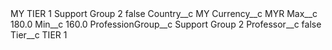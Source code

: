 <?xml version="1.0" encoding="UTF-8"?>
<CustomMetadata xmlns="http://soap.sforce.com/2006/04/metadata" xmlns:xsi="http://www.w3.org/2001/XMLSchema-instance" xmlns:xsd="http://www.w3.org/2001/XMLSchema">
    <label>MY TIER 1 Support Group 2</label>
    <protected>false</protected>
    <values>
        <field>Country__c</field>
        <value xsi:type="xsd:string">MY</value>
    </values>
    <values>
        <field>Currency__c</field>
        <value xsi:type="xsd:string">MYR</value>
    </values>
    <values>
        <field>Max__c</field>
        <value xsi:type="xsd:double">180.0</value>
    </values>
    <values>
        <field>Min__c</field>
        <value xsi:type="xsd:double">160.0</value>
    </values>
    <values>
        <field>ProfessionGroup__c</field>
        <value xsi:type="xsd:string">Support Group 2</value>
    </values>
    <values>
        <field>Professor__c</field>
        <value xsi:type="xsd:boolean">false</value>
    </values>
    <values>
        <field>Tier__c</field>
        <value xsi:type="xsd:string">TIER 1</value>
    </values>
</CustomMetadata>
